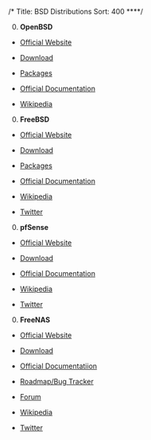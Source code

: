 /*
Title: BSD Distributions
Sort: 400
****/

0. **OpenBSD**

  * [Official Website](https://www.openbsd.org/)

  * [Download](https://www.openbsd.org/faq/faq4.html#Download)

  * [Packages](http://openports.se/)

  * [Official Documentation](https://www.openbsd.org/faq/)

  * [Wikipedia](https://en.wikipedia.org/wiki/OpenBSD)

0. **FreeBSD**

  * [Official Website](https://www.freebsd.org/)

  * [Download](https://www.freebsd.org/where.html)

  * [Packages](https://www.freebsd.org/ports/)

  * [Official Documentation](https://www.freebsd.org/doc/en_US.ISO8859-1/books/handbook/index.html)

  * [Wikipedia](https://en.wikipedia.org/wiki/FreeBSD)

  * [Twitter](https://twitter.com/freebsd)

0. **pfSense**

  * [Official Website](https://www.pfsense.org/)

  * [Download](https://www.pfsense.org/download/)

  * [Official Documentation](https://doc.pfsense.org/index.php/Main_Page)

  * [Wikipedia](https://en.wikipedia.org/wiki/PfSense)

  * [Twitter](https://twitter.com/pfsense)

0. **FreeNAS**

  * [Official Website](http://www.freenas.org/)

  * [Download](http://www.freenas.org/download-freenas-release/)

  * [Official Documentatiion](http://doc.freenas.org/)

  * [Roadmap/Bug Tracker](https://redmine.ixsystems.com/projects/freenas/roadmap)

  * [Forum](https://forums.freenas.org/index.php)

  * [Wikipedia](https://en.wikipedia.org/wiki/FreeNAS)

  * [Twitter](https://twitter.com/FreeNASTeam)
